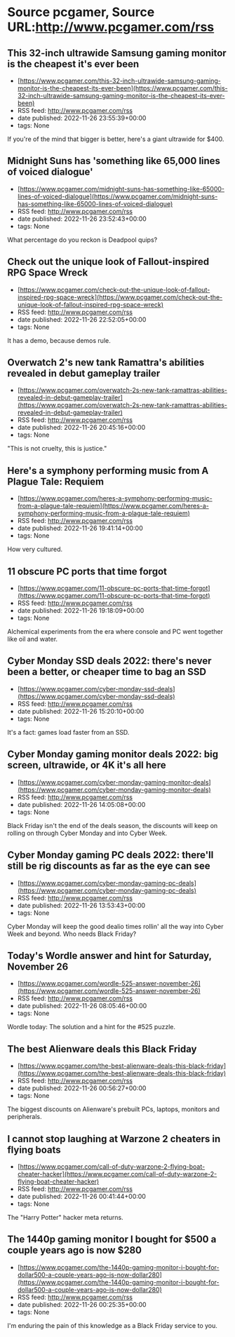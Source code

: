 # Source pcgamer, Source URL:http://www.pcgamer.com/rss

## This 32-inch ultrawide Samsung gaming monitor is the cheapest it's ever been
 - [https://www.pcgamer.com/this-32-inch-ultrawide-samsung-gaming-monitor-is-the-cheapest-its-ever-been](https://www.pcgamer.com/this-32-inch-ultrawide-samsung-gaming-monitor-is-the-cheapest-its-ever-been)
 - RSS feed: http://www.pcgamer.com/rss
 - date published: 2022-11-26 23:55:39+00:00
 - tags: None

If you're of the mind that bigger is better, here's a giant ultrawide for $400.

## Midnight Suns has 'something like 65,000 lines of voiced dialogue'
 - [https://www.pcgamer.com/midnight-suns-has-something-like-65000-lines-of-voiced-dialogue](https://www.pcgamer.com/midnight-suns-has-something-like-65000-lines-of-voiced-dialogue)
 - RSS feed: http://www.pcgamer.com/rss
 - date published: 2022-11-26 23:52:43+00:00
 - tags: None

What percentage do you reckon is Deadpool quips?

## Check out the unique look of Fallout-inspired RPG Space Wreck
 - [https://www.pcgamer.com/check-out-the-unique-look-of-fallout-inspired-rpg-space-wreck](https://www.pcgamer.com/check-out-the-unique-look-of-fallout-inspired-rpg-space-wreck)
 - RSS feed: http://www.pcgamer.com/rss
 - date published: 2022-11-26 22:52:05+00:00
 - tags: None

It has a demo, because demos rule.

## Overwatch 2's new tank Ramattra's abilities revealed in debut gameplay trailer
 - [https://www.pcgamer.com/overwatch-2s-new-tank-ramattras-abilities-revealed-in-debut-gameplay-trailer](https://www.pcgamer.com/overwatch-2s-new-tank-ramattras-abilities-revealed-in-debut-gameplay-trailer)
 - RSS feed: http://www.pcgamer.com/rss
 - date published: 2022-11-26 20:45:16+00:00
 - tags: None

"This is not cruelty, this is justice."

## Here's a symphony performing music from A Plague Tale: Requiem
 - [https://www.pcgamer.com/heres-a-symphony-performing-music-from-a-plague-tale-requiem](https://www.pcgamer.com/heres-a-symphony-performing-music-from-a-plague-tale-requiem)
 - RSS feed: http://www.pcgamer.com/rss
 - date published: 2022-11-26 19:41:14+00:00
 - tags: None

How very cultured.

## 11 obscure PC ports that time forgot
 - [https://www.pcgamer.com/11-obscure-pc-ports-that-time-forgot](https://www.pcgamer.com/11-obscure-pc-ports-that-time-forgot)
 - RSS feed: http://www.pcgamer.com/rss
 - date published: 2022-11-26 19:18:09+00:00
 - tags: None

Alchemical experiments from the era where console and PC went together like oil and water.

## Cyber Monday SSD deals 2022: there's never been a better, or cheaper time to bag an SSD
 - [https://www.pcgamer.com/cyber-monday-ssd-deals](https://www.pcgamer.com/cyber-monday-ssd-deals)
 - RSS feed: http://www.pcgamer.com/rss
 - date published: 2022-11-26 15:20:10+00:00
 - tags: None

It's a fact: games load faster from an SSD.

## Cyber Monday gaming monitor deals 2022: big screen, ultrawide, or 4K it's all here
 - [https://www.pcgamer.com/cyber-monday-gaming-monitor-deals](https://www.pcgamer.com/cyber-monday-gaming-monitor-deals)
 - RSS feed: http://www.pcgamer.com/rss
 - date published: 2022-11-26 14:05:08+00:00
 - tags: None

Black Friday isn't the end of the deals season, the discounts will keep on rolling on through Cyber Monday and into Cyber Week.

## Cyber Monday gaming PC deals 2022: there'll still be rig discounts as far as the eye can see
 - [https://www.pcgamer.com/cyber-monday-gaming-pc-deals](https://www.pcgamer.com/cyber-monday-gaming-pc-deals)
 - RSS feed: http://www.pcgamer.com/rss
 - date published: 2022-11-26 13:53:43+00:00
 - tags: None

Cyber Monday will keep the good dealio times rollin' all the way into Cyber Week and beyond. Who needs Black Friday?

## Today's Wordle answer and hint for Saturday, November 26
 - [https://www.pcgamer.com/wordle-525-answer-november-26](https://www.pcgamer.com/wordle-525-answer-november-26)
 - RSS feed: http://www.pcgamer.com/rss
 - date published: 2022-11-26 08:05:46+00:00
 - tags: None

Wordle today: The solution and a hint for the #525 puzzle.

## The best Alienware deals this Black Friday
 - [https://www.pcgamer.com/the-best-alienware-deals-this-black-friday](https://www.pcgamer.com/the-best-alienware-deals-this-black-friday)
 - RSS feed: http://www.pcgamer.com/rss
 - date published: 2022-11-26 00:56:27+00:00
 - tags: None

The biggest discounts on Alienware's prebuilt PCs, laptops, monitors and peripherals.

## I cannot stop laughing at Warzone 2 cheaters in flying boats
 - [https://www.pcgamer.com/call-of-duty-warzone-2-flying-boat-cheater-hacker](https://www.pcgamer.com/call-of-duty-warzone-2-flying-boat-cheater-hacker)
 - RSS feed: http://www.pcgamer.com/rss
 - date published: 2022-11-26 00:41:44+00:00
 - tags: None

The "Harry Potter" hacker meta returns.

## The 1440p gaming monitor I bought for $500 a couple years ago is now $280
 - [https://www.pcgamer.com/the-1440p-gaming-monitor-i-bought-for-dollar500-a-couple-years-ago-is-now-dollar280](https://www.pcgamer.com/the-1440p-gaming-monitor-i-bought-for-dollar500-a-couple-years-ago-is-now-dollar280)
 - RSS feed: http://www.pcgamer.com/rss
 - date published: 2022-11-26 00:25:35+00:00
 - tags: None

I'm enduring the pain of this knowledge as a Black Friday service to you.
